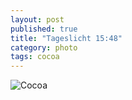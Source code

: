 ```yaml
---
layout: post
published: true
title: "Tageslicht 15:48"
category: photo
tags: cocoa
---
```


![Cocoa](http://31.media.tumblr.com/bcfed3cda4055ff17b12138f91b50604/tumblr_mv8shfFgjB1rive1ro1_500.jpg)